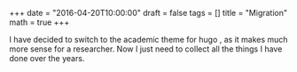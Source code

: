 +++
date = "2016-04-20T10:00:00"
draft = false
tags = []
title = "Migration"
math = true
+++

I have decided to switch to the academic theme for hugo , as it makes much more sense for a researcher. Now I just need to collect all the things I have done over the years.
